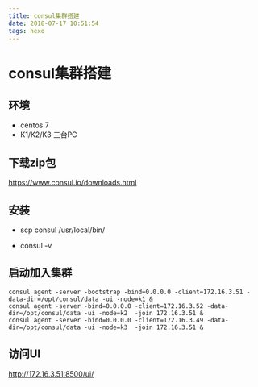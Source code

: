 ```yaml
---
title: consul集群搭建
date: 2018-07-17 10:51:54
tags: hexo
---
```


# consul集群搭建

## 环境

+ centos 7 
+ K1/K2/K3 三台PC

## 下载zip包

https://www.consul.io/downloads.html

## 安装

+ scp consul /usr/local/bin/

+ consul -v

<!-- more -->
## 启动加入集群

```shell
consul agent -server -bootstrap -bind=0.0.0.0 -client=172.16.3.51 -data-dir=/opt/consul/data -ui -node=k1 &
consul agent -server -bind=0.0.0.0 -client=172.16.3.52 -data-dir=/opt/consul/data -ui -node=k2  -join 172.16.3.51 &
consul agent -server -bind=0.0.0.0 -client=172.16.3.49 -data-dir=/opt/consul/data -ui -node=k3  -join 172.16.3.51 &
```

## 访问UI

http://172.16.3.51:8500/ui/